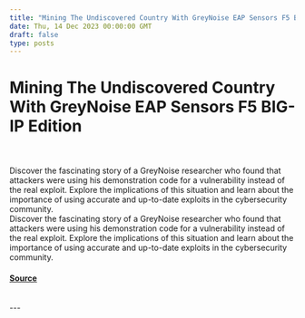 ```yaml
---
title: "Mining The Undiscovered Country With GreyNoise EAP Sensors F5 BIG-IP Edition"
date: Thu, 14 Dec 2023 00:00:00 GMT
draft: false
type: posts
---
```

# Mining The Undiscovered Country With GreyNoise EAP Sensors F5 BIG-IP Edition

<br/>

<br/>
Discover the fascinating story of a GreyNoise researcher who found that attackers were using his demonstration code for a vulnerability instead of the real exploit. Explore the implications of this situation and learn about the importance of using accurate and up-to-date exploits in the cybersecurity community.
<br/>
Discover the fascinating story of a GreyNoise researcher who found that attackers were using his demonstration code for a vulnerability instead of the real exploit. Explore the implications of this situation and learn about the importance of using accurate and up-to-date exploits in the cybersecurity community.

#### [Source](https://www.greynoise.io/blog/mining-the-undiscovered-country-with-greynoise-eap-sensors-f5-big-ip-edition)

<br/>
---
